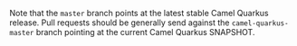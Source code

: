Note that the `master` branch points at the latest stable Camel Quarkus release.
Pull requests should be generally send against the `camel-quarkus-master` branch pointing at the current Camel Quarkus SNAPSHOT.
